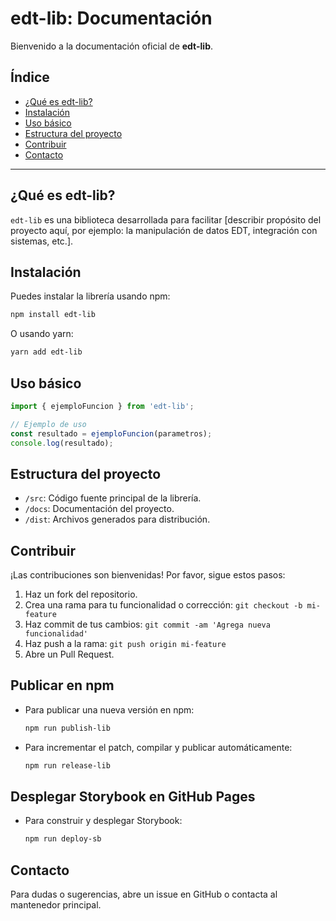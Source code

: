 # edt-lib: Documentación

Bienvenido a la documentación oficial de **edt-lib**.

## Índice
- [¿Qué es edt-lib?](#qué-es-edt-lib)
- [Instalación](#instalación)
- [Uso básico](#uso-básico)
- [Estructura del proyecto](#estructura-del-proyecto)
- [Contribuir](#contribuir)
- [Contacto](#contacto)

---

## ¿Qué es edt-lib?
`edt-lib` es una biblioteca desarrollada para facilitar [describir propósito del proyecto aquí, por ejemplo: la manipulación de datos EDT, integración con sistemas, etc.].

## Instalación

Puedes instalar la librería usando npm:

```bash
npm install edt-lib
```

O usando yarn:

```bash
yarn add edt-lib
```

## Uso básico

```js
import { ejemploFuncion } from 'edt-lib';

// Ejemplo de uso
const resultado = ejemploFuncion(parametros);
console.log(resultado);
```

## Estructura del proyecto

- `/src`: Código fuente principal de la librería.
- `/docs`: Documentación del proyecto.
- `/dist`: Archivos generados para distribución.

## Contribuir

¡Las contribuciones son bienvenidas! Por favor, sigue estos pasos:
1. Haz un fork del repositorio.
2. Crea una rama para tu funcionalidad o corrección: `git checkout -b mi-feature`
3. Haz commit de tus cambios: `git commit -am 'Agrega nueva funcionalidad'`
4. Haz push a la rama: `git push origin mi-feature`
5. Abre un Pull Request.

## Publicar en npm

- Para publicar una nueva versión en npm:
  ```bash
  npm run publish-lib
  ```
- Para incrementar el patch, compilar y publicar automáticamente:
  ```bash
  npm run release-lib
  ```

## Desplegar Storybook en GitHub Pages

- Para construir y desplegar Storybook:
  ```bash
  npm run deploy-sb
  ```

## Contacto

Para dudas o sugerencias, abre un issue en GitHub o contacta al mantenedor principal.

